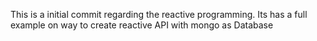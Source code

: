 This is a initial commit regarding the reactive programming.
Its has a full example on way to create reactive API with mongo as Database
